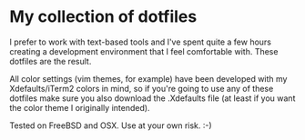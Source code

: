 # My collection of dotfiles

I prefer to work with text-based tools and I've spent quite a few hours
creating a development environment that I feel comfortable with. These
dotfiles are the result.

All color settings (vim themes, for example) have been developed with my
Xdefaults/iTerm2 colors in mind, so if you're going to use any of these
dotfiles make sure you also download the .Xdefaults file (at least if you
want the color theme I originally intended).

Tested on FreeBSD and OSX. Use at your own risk.  :-)
